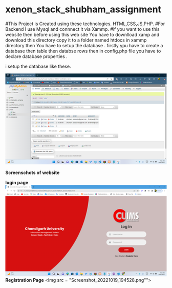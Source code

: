 # xenon_stack_shubham_assignment

#This Project is Created using these technologies. HTML,CSS,JS,PHP.
#For Backend I use Mysql and connnect it via Xammp.
#if you want to use this website then before using this web site You have to downlload xamp and download this directory copy it to a folder named htdocs in xammp directory then You have to setup the database . firstly ypu have to create a database then table then databse rows  then in config.php file you have to declare database properties .



i setup the database like these.

<img src = "Screenshot 2022-10-19 193840.png"></img>



<b> Screenschots of website </b>
<br>

<b>login page</b>
<img src = "Screenshot_20221019_194420.png"></img>
<br>
<b>Registration Page</b>
<img src = "Screenshot_20221019_194528.png""></img>
